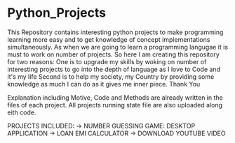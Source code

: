 # Python_Projects
This Repository contains interesting python projects to make programming learning more easy and to get knowledge of concept implementations simultaneously.
As when we are going to learn a programming langugae it is must to work on number of projects. So here I am creating this repository for two reasons:
One is to upgrade my skills by woking on number of interesting projects to go into the depth of language as I love to Code and it's my life Second is to help my society, 
my Country by providing some knowledge as much I can do as it gives me inner piece.
Thank You

Explanation including Motive, Code and Methods are already written in the files of each project. All projects running state file are also uploaded along eith code.

PROJECTS INCLUDED:
-> NUMBER GUESSING GAME: DESKTOP APPLICATION
-> LOAN EMI CALCULATOR
-> DOWNLOAD YOUTUBE VIDEO

